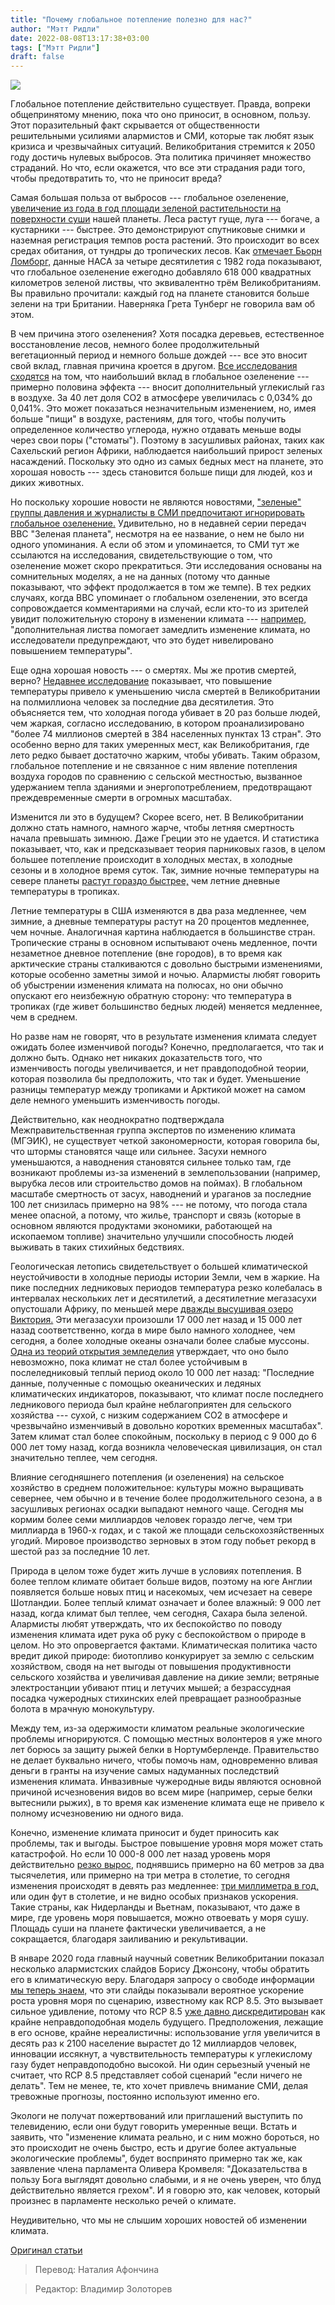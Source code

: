 ```yaml
---
title: "Почему глобальное потепление полезно для нас?"
author: "Мэтт Ридли"
date: 2022-08-08T13:17:38+03:00
tags: ["Мэтт Ридли"]
draft: false
---
```

![](https://www.spiked-online.com/wp-content/uploads/2022/02/foliage-1536x922.jpg)

Глобальное потепление действительно существует. Правда, вопреки общепринятому мнению, пока что оно приносит, в основном, пользу. Этот поразительный факт скрывается от общественности решительными усилиями алармистов и СМИ, которые так любят язык кризиса и чрезвычайных ситуаций. Великобритания стремится к 2050 году достичь нулевых выбросов. Эта политика причиняет множество страданий. Но что, если окажется, что все эти страдания ради того, чтобы предотвратить то, что не приносит вреда?

Самая большая польза от выбросов --- глобальное озеленение, [увеличение из года в год площади зеленой растительности на поверхности суши](https://www.nature.com/articles/s41467-019-12257-8) нашей планеты. Леса растут гуще, луга --- богаче, а кустарники --- быстрее. Это демонстрируют  спутниковые снимки и наземная регистрация темпов роста растений. Это происходит во всех средах обитания, от тундры до тропических лесов. Как [отмечает Бьорн Ломборг,](https://twitter.com/BjornLomborg/status/1490347483007963138) данные НАСА за четыре десятилетия с 1982 года показывают, что глобальное озеленение ежегодно добавляло 618 000 квадратных километров зеленой листвы, что эквивалентно трём Великобританиям. Вы правильно прочитали: каждый год на планете становится больше зелени на три Британии. Наверняка Грета Тунберг не говорила вам об этом.

В чем причина этого озеленения? Хотя посадка деревьев, естественное восстановление лесов, немного более продолжительный вегетационный период и немного больше дождей --- все это вносит свой вклад, главная причина кроется в другом. [Все исследования сходятся](https://www.nasa.gov/feature/goddard/2016/carbon-dioxide-fertilization-greening-earth/) на том, что наибольший вклад в глобальное озеленение --- примерно половина эффекта --- вносит дополнительный углекислый газ в воздухе. За 40 лет доля CO2 в атмосфере увеличилась с 0,034% до 0,041%. Это может показаться незначительным изменением, но, имея больше "пищи" в воздухе, растениям,  для того, чтобы получить определенное количество углерода, нужно отдавать меньше воды через свои поры ("стоматы"). Поэтому в засушливых районах, таких как Сахельский регион Африки, наблюдается наибольший прирост зеленых насаждений. Поскольку это одно из самых бедных мест на планете, это хорошая новость --- здесь становится больше пищи для людей, коз и диких животных.

Но поскольку хорошие новости не являются новостями, ["зеленые" группы давления и журналисты в СМИ предпочитают игнорировать глобальное озеленение.](https://phzoe.com/2021/02/16/fortunate-global-greening/) Удивительно, но в недавней серии передач BBC "Зеленая планета", несмотря на ее название, о нем не было ни одного упоминания. А если об этом и упоминается, то СМИ тут же ссылаются на исследования, свидетельствующие о том, что озеленение может скоро прекратиться. Эти исследования основаны на сомнительных моделях, а не на данных (потому что данные показывают, что эффект продолжается в том же темпе). В тех редких случаях, когда BBC упоминает о глобальном озеленении, это всегда сопровождается комментариями на случай, если кто-то из зрителей увидит положительную сторону в изменении климата --- [например,](https://www.bbc.co.uk/news/science-environment-47210849) "дополнительная листва помогает замедлить изменение климата, но исследователи предупреждают, что это будет нивелировано повышением температуры".

Еще одна хорошая новость --- о смертях. Мы же против смертей, верно? [Недавнее исследование](https://www.sciencedaily.com/releases/2015/05/150520193831.htm) показывает, что повышение температуры привело к уменьшению числа смертей в Великобритании на полмиллиона человек за последние два десятилетия. Это объясняется тем, что холодная погода убивает в 20 раз больше людей, чем жаркая, согласно исследованию, в котором проанализировано "более 74 миллионов смертей в 384 населенных пунктах 13 стран". Это особенно верно для таких умеренных мест, как Великобритания, где лето редко бывает достаточно жарким, чтобы убивать. Таким образом, глобальное потепление и не связанное с ним явление потепления воздуха городов по сравнению с сельской местностью, вызванное удержанием тепла зданиями и энергопотреблением, предотвращают преждевременные смерти в огромных масштабах.

Изменится ли это в будущем? Скорее всего, нет. В Великобритании должно стать намного, намного жарче, чтобы летняя смертность начала превышать зимнюю. Даже Греции это не удается. И статистика показывает, что, как и предсказывает теория парниковых газов, в целом большее потепление происходит в холодных местах, в холодные сезоны и в холодное время суток. Так, зимние ночные температуры на севере планеты [растут гораздо быстрее,](https://www.climate.gov/news-features/blogs/beyond-data/climate-change-rule-thumb-cold-things-warming-faster-warm-things) чем летние дневные температуры в тропиках.

Летние температуры в США изменяются в два раза медленнее, чем зимние, а дневные температуры растут на 20 процентов медленнее, чем ночные. Аналогичная картина наблюдается в большинстве стран. Тропические страны в основном испытывают очень медленное, почти незаметное дневное потепление (вне городов), в то время как арктические страны сталкиваются с довольно быстрыми изменениями, которые особенно заметны зимой и ночью. Алармисты любят говорить об убыстрении изменения климата на полюсах, но они обычно опускают его неизбежную обратную сторону: что температура в тропиках (где живет большинство бедных людей) меняется медленнее, чем в среднем.

Но разве нам не говорят, что в результате изменения климата следует ожидать более изменчивой погоды? Конечно, предполагается, что так и должно быть. Однако нет никаких доказательств того, что изменчивость погоды увеличивается, и нет правдоподобной теории, которая позволила бы предположить, что так и будет. Уменьшение разницы температур между тропиками и Арктикой может на самом деле немного уменьшить изменчивость погоды.

Действительно, как неоднократно подтверждала Межправительственная группа экспертов по изменению климата (МГЭИК), не существует четкой закономерности, которая говорила бы, что штормы становятся чаще или сильнее. Засухи немного уменьшаются, а наводнения становятся сильнее только там, где возникают проблемы из-за изменений в землепользовании (например, вырубка лесов или строительство домов на поймах). В глобальном масштабе смертность от засух, наводнений и ураганов за последние 100 лет снизилась примерно на 98% --- не потому, что погода стала менее опасной, а потому, что жилье, транспорт и связь (которые в основном являются продуктами экономики, работающей на ископаемом топливе) значительно улучшили способность людей выживать в таких стихийных бедствиях.

Геологическая летопись свидетельствует о большей климатической неустойчивости в холодные периоды истории Земли, чем в жаркие. На пике последних ледниковых периодов температура резко колебалась в интервалах нескольких лет и десятилетий, а десятилетние мегазасухи опустошали Африку, по меньшей мере [дважды высушивая озеро Виктория.](https://theconversation.com/in-100-000-years-lake-victoria-has-dried-up-three-times-it-could-happen-again-129361) Эти мегазасухи произошли 17 000 лет назад и 15 000 лет назад соответственно, когда в мире было намного холоднее, чем сегодня, а более холодные океаны означали более слабые муссоны. [Одна из теорий открытия земледелия](http://www.ceacb.ucl.ac.uk/cultureclub/files/CC2005-12-06-Boyd_Richerson_Bettinger_2001_Agriculture.pdf) утверждает, что оно было невозможно, пока климат не стал более устойчивым в послеледниковый теплый период около 10 000 лет назад: "Последние данные, полученные с помощью океанических и ледяных климатических индикаторов, показывают, что климат после последнего ледникового периода был крайне неблагоприятен для сельского хозяйства --- сухой, с низким содержанием CO2 в атмосфере и чрезвычайно изменчивый в довольно коротких временных масштабах". Затем климат стал более спокойным, поскольку в период с 9 000 до 6 000 лет тому назад, когда возникла человеческая цивилизация, он стал значительно теплее, чем сегодня.

Влияние сегодняшнего потепления (и озеленения) на сельское хозяйство в среднем положительное: культуры можно выращивать севернее, чем обычно и в течение более продолжительного сезона, а в засушливых регионах осадки выпадают немного чаще. Сегодня мы кормим более семи миллиардов человек гораздо легче, чем три миллиарда в 1960-х годах, и с такой же площади сельскохозяйственных угодий. Мировое производство зерновых в этом году побьет рекорд в шестой раз за последние 10 лет.

Природа в целом тоже будет жить лучше в условиях потепления. В более теплом климате обитает больше видов, поэтому на юге Англии появляется больше новых птиц и насекомых, чем исчезает на севере Шотландии. Более теплый климат означает и более влажный: 9 000 лет назад, когда климат был теплее, чем сегодня, Сахара была зеленой. Алармисты любят утверждать, что их беспокойство по поводу изменения климата идет рука об руку с беспокойством о природе в целом. Но это опровергается фактами. Климатическая политика часто вредит дикой природе: биотопливо конкурирует за землю с сельским хозяйством, сводя на нет выгоды от повышения продуктивности сельского хозяйства и увеличивая давление на дикие земли; ветряные электростанции убивают птиц и летучих мышей; а безрассудная посадка чужеродных стихинских елей превращает разнообразные болота в мрачную монокультуру.

Между тем,  из-за одержимости климатом реальные экологические проблемы игнорируются. С помощью местных волонтеров я уже много лет борюсь за защиту рыжей белки в Нортумберленде. Правительство не делает буквально ничего, чтобы помочь нам, одновременно вливая деньги в гранты на изучение самых надуманных последствий изменения климата. Инвазивные чужеродные виды являются основной причиной исчезновения видов во всем мире (например, серые белки вытеснили рыжих), в то время как изменение климата еще не привело к полному исчезновению ни одного вида.

Конечно, изменение климата приносит и будет приносить как проблемы, так и выгоды. Быстрое повышение уровня моря может стать катастрофой. Но если 10 000-8 000 лет назад уровень моря действительно [резко вырос,](http://www.climatewarmingcentral.com/images/sea_level_rise.jpg) поднявшись примерно на 60 метров за два тысячелетия, или примерно на три метра в столетие, то сегодня изменения происходят в девять раз медленнее: [три миллиметра в год,](https://en.wikipedia.org/wiki/Sea_level_rise#/media/File:NASA-Satellite-sea-level-rise-observations.jpg) или один фут в столетие, и не видно особых признаков ускорения. Такие страны, как Нидерланды и Вьетнам, показывают, что даже в мире, где уровень моря повышается, можно отвоевать у моря сушу. Площадь суши на планете фактически увеличивается, а не сокращается, благодаря заиливанию и рекультивации.

В январе 2020 года главный научный советник Великобритании показал несколько алармистских слайдов Борису Джонсону, чтобы обратить его в климатическую веру. Благодаря запросу о свободе информации [мы теперь знаем,](https://www.bbc.co.uk/news/science-environment-60203674) что эти слайды показывали вероятное ускорение роста уровня моря по сценарию, известному как RCP 8.5. Это вызывает сильное удивление, потому что RCP 8.5 [уже давно дискредитирован](https://www.forbes.com/sites/rogerpielke/2020/01/02/how-billionaires-tom-steyer-and-michael-bloomberg-corrupted-climate-science/?sh=592136df702c) как крайне неправдоподобная модель будущего. Предположения, лежащие в его основе, крайне нереалистичны: использование угля увеличится в десять раз к 2100 население вырастет до 12 миллиардов человек, инновации иссякнут, а чувствительность температуры к углекислому газу будет неправдоподобно высокой. Ни один серьезный ученый не считает, что RCP 8.5 представляет собой сценарий "если ничего не делать". Тем не менее, те, кто хочет привлечь внимание СМИ, делая тревожные прогнозы, постоянно используют именно его.

Экологи не получат пожертвований или приглашений выступить по телевидению, если они будут говорить умеренные вещи. Встать и заявить, что "изменение климата реально, и с ним можно бороться, но это происходит не очень быстро, есть и другие более актуальные экологические проблемы", будет воспринято примерно так же, как заявление члена парламента Оливера Кромвеля: "Доказательства в пользу Бога выглядят довольно слабыми, и я не очень уверен, что блуд действительно является грехом". И я говорю это, как человек, который произнес в парламенте несколько речей о климате.

Неудивительно, что мы не слышим хороших новостей об изменении климата.

[Оригинал статьи](https://www.spiked-online.com/2022/02/15/why-global-warming-is-good-for-us/)

> Перевод: Наталия Афончина

> Редактор: Владимир Золоторев


